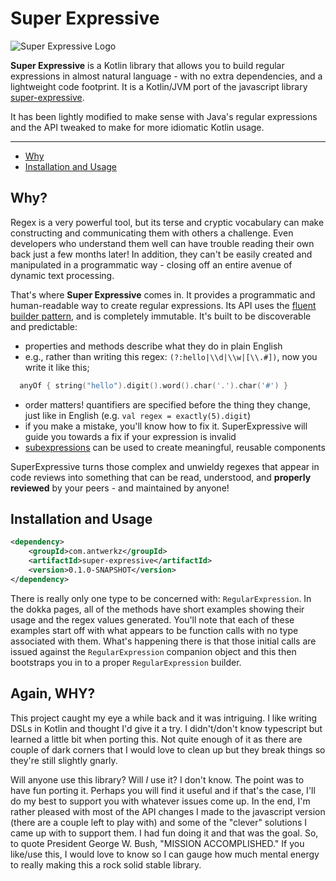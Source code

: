 # Super Expressive

![Super Expressive Logo](./logo.png)

**Super Expressive** is a Kotlin library that allows you to build regular expressions in almost natural language - with no extra 
dependencies, and a lightweight code footprint.  It is a Kotlin/JVM port of the javascript library [super-expressive](https://github.com/francisrstokes/super-expressive#super-expressive).  

It has been lightly modified to make sense with Java's regular expressions and the API tweaked to make for more idiomatic Kotlin usage.

---

- [Why](#Why)
- [Installation and Usage](#Installation-and-Usage)

## Why?

Regex is a very powerful tool, but its terse and cryptic vocabulary can make constructing and communicating them with others a challenge. Even developers who understand them well can have trouble reading their own back just a few months later! In addition, they can't be easily created and manipulated in a programmatic way - closing off an entire avenue of dynamic text processing.

That's where **Super Expressive** comes in. It provides a programmatic and human-readable way to create regular expressions. Its API uses the [fluent builder pattern](https://en.wikipedia.org/wiki/Fluent_interface), and is completely immutable. It's built to be discoverable and predictable:

- properties and methods describe what they do in plain English
- e.g., rather than writing this regex:  `(?:hello|\\d|\\w|[\\.#])`, now you write it like this;
```kotlin
  anyOf { string("hello").digit().word().char('.').char('#') }
```
- order matters! quantifiers are specified before the thing they change, just like in English (e.g. `val regex = exactly(5).digit`)
- if you make a mistake, you'll know how to fix it. SuperExpressive will guide you towards a fix if your expression is invalid
- [subexpressions](#subexpressionexpr-opts) can be used to create meaningful, reusable components

SuperExpressive turns those complex and unwieldy regexes that appear in code reviews into something that can be read, understood, and **properly reviewed** by your peers - and maintained by anyone!

## Installation and Usage

```xml
<dependency>
    <groupId>com.antwerkz</groupId>
    <artifactId>super-expressive</artifactId>
    <version>0.1.0-SNAPSHOT</version>
</dependency>
```

There is really only one type to be concerned with:  `RegularExpression`.  In the dokka pages, all of the methods have short examples 
showing their usage and the regex values generated.  You'll note that each of these examples start off with what appears to be function 
calls with no type associated with them.  What's happening there is that those initial calls are issued against the `RegularExpression` 
companion object and this then bootstraps you in to a proper `RegularExpression` builder. 

## Again, WHY?

This project caught my eye a while back and it was intriguing.  I like writing DSLs in Kotlin and thought I'd give it a try.  I 
didn't/don't know typescript but learned a little bit when porting this.  Not quite enough of it as there are couple of dark corners 
that I would love to clean up but they break things so they're still slightly gnarly.

Will anyone use this library?  Will *I* use it?  I don't know.  The point was to have fun porting it.  Perhaps you will find it useful 
and if that's the case, I'll do my best to support you with whatever issues come up.  In the end, I'm rather pleased with most of the 
API changes I made to the javascript version (there are a couple left to play with) and some of the "clever" solutions I came up with to 
support them.  I had fun doing it and that was the goal.  So, to quote President George W. Bush, "MISSION ACCOMPLISHED."  If you 
like/use this, I would love to know so I can gauge how much mental energy to really making this a rock solid stable library.
